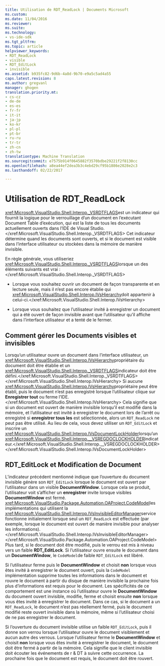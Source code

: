 ```yaml
---
title: Utilisation de RDT_ReadLock | Documents Microsoft
ms.custom: 
ms.date: 11/04/2016
ms.reviewer: 
ms.suite: 
ms.technology:
- vs-ide-sdk
ms.tgt_pltfrm: 
ms.topic: article
helpviewer_keywords:
- RDT_ReadLock
- visible
- RDT_EditLock
- invisible
ms.assetid: b935fc82-9d6b-4a8d-9b70-e9a5c5ad4a55
caps.latest.revision: 8
ms.author: gregvanl
manager: ghogen
translation.priority.mt:
- cs-cz
- de-de
- es-es
- fr-fr
- it-it
- ja-jp
- ko-kr
- pl-pl
- pt-br
- ru-ru
- tr-tr
- zh-cn
- zh-tw
translationtype: Machine Translation
ms.sourcegitcommit: e7575b914f0645882f3570bdbe29221f2f8130cc
ms.openlocfilehash: a8ea44ef2dea3b3c4ebd29cf95b1886e2028e2c3
ms.lasthandoff: 02/22/2017

---
```

# <a name="rdtreadlock-usage"></a>Utilisation de RDT_ReadLock

<xref:Microsoft.VisualStudio.Shell.Interop._VSRDTFLAGS>est un indicateur qui fournit la logique pour le verrouillage d’un document en l’exécutant Document Table d’exécution, qui est la liste de tous les documents actuellement ouverts dans l’IDE de Visual Studio.</xref:Microsoft.VisualStudio.Shell.Interop._VSRDTFLAGS> Cet indicateur détermine quand les documents sont ouverts, et si le document est visible dans l’interface utilisateur ou stockées dans la mémoire de manière invisible.

En règle générale, vous utiliseriez <xref:Microsoft.VisualStudio.Shell.Interop._VSRDTFLAGS>lorsque un des éléments suivants est vrai :</xref:Microsoft.VisualStudio.Shell.Interop._VSRDTFLAGS>

- Lorsque vous souhaitez ouvrir un document de façon transparente et en lecture seule, mais il n’est pas encore établie qui <xref:Microsoft.VisualStudio.Shell.Interop.IVsHierarchy>doit appartenir à celui-ci.</xref:Microsoft.VisualStudio.Shell.Interop.IVsHierarchy>

- Lorsque vous souhaitez que l’utilisateur invité à enregistrer un document qui a été ouvert de façon invisible avant que l’utilisateur qu’il affiche dans l’interface utilisateur et a tenté de le fermer.

## <a name="how-to-manage-visible-and-invisible-documents"></a>Comment gérer les Documents visibles et invisibles

Lorsqu’un utilisateur ouvre un document dans l’interface utilisateur, un <xref:Microsoft.VisualStudio.Shell.Interop.IVsHierarchy>propriétaire du document doit être établie et un <xref:Microsoft.VisualStudio.Shell.Interop._VSRDTFLAGS>indicateur doit être défini.</xref:Microsoft.VisualStudio.Shell.Interop._VSRDTFLAGS> </xref:Microsoft.VisualStudio.Shell.Interop.IVsHierarchy> Si aucune <xref:Microsoft.VisualStudio.Shell.Interop.IVsHierarchy>propriétaire peut être établi, puis le document n’est pas enregistré lorsque l’utilisateur clique sur **Enregistrer tout** ou ferme l’IDE.</xref:Microsoft.VisualStudio.Shell.Interop.IVsHierarchy> Cela signifie que si un document est ouvert de manière invisible lorsqu’il est modifié dans la mémoire, et l’utilisateur est invité à enregistrer le document lors de l’arrêt ou enregistré si **enregistrer tous les** est sélectionnée, alors un `RDT_ReadLock` ne peut pas être utilisé. Au lieu de cela, vous devez utiliser un `RDT_EditLock` et inscrire un <xref:Microsoft.VisualStudio.Shell.Interop.IVsDocumentLockHolder>lorsqu’un <xref:Microsoft.VisualStudio.Shell.Interop.__VSREGDOCLOCKHOLDER>indicateur.</xref:Microsoft.VisualStudio.Shell.Interop.__VSREGDOCLOCKHOLDER> </xref:Microsoft.VisualStudio.Shell.Interop.IVsDocumentLockHolder>

## <a name="rdteditlock-and-document-modification"></a>RDT_EditLock et Modification de Document

L’indicateur précédent mentionné indique que l’ouverture du document invisible génère son `RDT_EditLock` lorsque le document est ouvert par l’utilisateur dans un visible **DocumentWindow**. Lorsque cela se produit, l’utilisateur voit s’afficher un **enregistrer** invite lorsque visibles **DocumentWindow** est fermé. <xref:Microsoft.VisualStudio.Package.Automation.OAProject.CodeModel>les implémentations qui utilisent la <xref:Microsoft.VisualStudio.Shell.Interop.IVsInvisibleEditorManager>service fonctionne initialement lorsque seul un `RDT_ReadLock` est effectuée (par exemple, lorsque le document est ouvert de manière invisible pour analyser les informations).</xref:Microsoft.VisualStudio.Shell.Interop.IVsInvisibleEditorManager></xref:Microsoft.VisualStudio.Package.Automation.OAProject.CodeModel> Plus tard, si le document doit être modifié, puis le verrou est mis à niveau vers un faible **RDT_EditLock**. Si l’utilisateur ouvre ensuite le document dans un **DocumentWindow**, le `CodeModel`de faible `RDT_EditLock` est libéré.

Si l’utilisateur ferme puis le **DocumentWindow** et choisit **non** lorsque vous êtes invité à enregistrer le document ouvert, puis la `CodeModel` implémentation supprime toutes les informations dans le document et rouvre le document à partir du disque de manière invisible la prochaine fois plus d’informations est requis pour le document. Les spécificités de ce comportement est une instance où l’utilisateur ouvre le **DocumentWindow** du document ouvert invisible, modifie, ferme et choisit ensuite **non** lorsque vous êtes invité à enregistrer le document. Dans ce cas, si le document a un `RDT_ReadLock`, le document n’est pas réellement fermé, puis le document modifié reste ouvert invisible dans la mémoire, même si l’utilisateur choisi de ne pas enregistrer le document.

Si l’ouverture du document invisible utilise un faible `RDT_EditLock`, puis il donne son verrou lorsque l’utilisateur ouvre le document visiblement et aucun autre des verrous. Lorsque l’utilisateur ferme le **DocumentWindow** et choisit **non** lorsque vous êtes invité à enregistrer le document, le document doit être fermé à partir de la mémoire. Cela signifie que le client invisible doit écouter les événements de r & DT à suivre cette occurrence. La prochaine fois que le document est requis, le document doit être rouvert.
